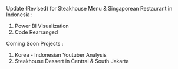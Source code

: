 Update (Revised) for Steakhouse Menu & Singaporean Restaurant in Indonesia :
1. Power BI Visualization
2. Code Rearranged

Coming Soon Projects :
1. Korea - Indonesian Youtuber Analysis
2. Steakhouse Dessert in Central & South Jakarta

